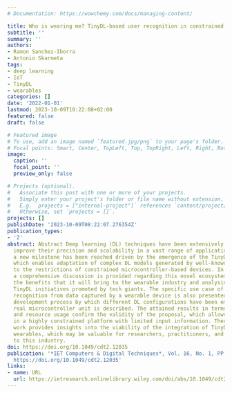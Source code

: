 ```yaml
---
# Documentation: https://wowchemy.com/docs/managing-content/

title: Who is wearing me? TinyDL-based user recognition in constrained personal devices
subtitle: ''
summary: ''
authors:
- Ramon Sanchez-Iborra
- Antonio Skarmeta
tags:
- deep learning
- IoT
- TinyDL
- wearables
categories: []
date: '2022-01-01'
lastmod: 2023-10-09T10:22:08+02:00
featured: false
draft: false

# Featured image
# To use, add an image named `featured.jpg/png` to your page's folder.
# Focal points: Smart, Center, TopLeft, Top, TopRight, Left, Right, BottomLeft, Bottom, BottomRight.
image:
  caption: ''
  focal_point: ''
  preview_only: false

# Projects (optional).
#   Associate this post with one or more of your projects.
#   Simply enter your project's folder or file name without extension.
#   E.g. `projects = ["internal-project"]` references `content/project/deep-learning/index.md`.
#   Otherwise, set `projects = []`.
projects: []
publishDate: '2023-10-09T08:22:07.276354Z'
publication_types:
- '2'
abstract: Abstract Deep learning (DL) techniques have been extensively studied to
  improve their precision and scalability in a vast range of applications. Recently,
  a new milestone has been reached driven by the emergence of the TinyDL paradigm,
  which enables adaptation of complex DL models generated by well-known libraries
  to the restrictions of constrained microcontroller-based devices. In this work,
  a comprehensive discussion is provided regarding this novel ecosystem, by identifying
  the benefits that it will bring to the wearable industry and analysing different
  TinyDL initiatives promoted by tech giants. The specific use case of automatic user
  recognition from data captured by a wearable device is also presented. The whole
  development process by which different DL configurations have been embedded in a
  real microcontroller unit is described. The attained results in terms of accuracy
  and resource usage confirm the validity of the proposal, which allows precise predictions
  in a highly constrained platform with limited input information. Therefore, this
  work provides insights into the viability of the integration of TinyDL models within
  wearables, which may be valuable for researchers, practitioners, and makers related
  to this industry.
doi: https://doi.org/10.1049/cdt2.12035
publication: '*IET Computers & Digital Techniques*, Vol. 16, No. 1, PP. 1-9, DOI:
  https://doi.org/10.1049/cdt2.12035'
links:
- name: URL
  url: https://ietresearch.onlinelibrary.wiley.com/doi/abs/10.1049/cdt2.12035
---
```

